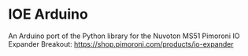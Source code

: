 # IOE Arduino
An Arduino port of the Python library for the Nuvoton MS51 Pimoroni IO Expander Breakout: https://shop.pimoroni.com/products/io-expander
